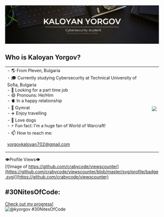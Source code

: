 ![Banner](banner.png)

## Who is Kaloyan Yorgov?
<table>
  <td>
    - 🌎 From Pleven, Bulgaria <br>
    - 🎓 Currently studying Cybersecurity at Technical University of Sofia, Bulgaria <br>
    - 💼 Looking for a part time job <br>
    - 😄 Pronouns: He/Him <br>
    - 🫀 In a happy relationship <br>
    - 💪 Gymrat <br>
    - ✈️ Enjoy travelling <br>
    - 🐶 Love dogs <br>
    - ⚡ Fun fact: I'm a huge fan of World of Warcraft! <br>
    - 📫 How to reach me: 
    
  [yorgovkaloyan702@gmail.com](yorgovkaloyan702@gmail.com) <br>
  </td>
  <td>
    <img src = "https://avatars.githubusercontent.com/u/155481840?v=4">
  </td>
</table>

👁️Profile Views👁️
<br> [![Image of https://github.com/crabycode/viewscounter](https://github.com/crabycode/viewscounter/blob/master/svg/profile/badge.svg)](https://github.com/crabycode/viewscounter) 

## #30NitesOfCode:
  [Check out my progress!](https://www.codedex.io/@kyorgov/30-nites-of-code)  
  ![@kyorgov #30NitesOfCode](https://www.codedex.io/api/petStatus?user=kyorgov)
